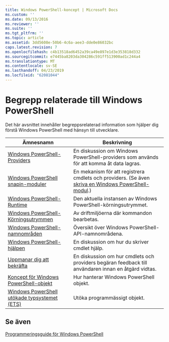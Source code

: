 ```yaml
---
title: Windows PowerShell-koncept | Microsoft Docs
ms.custom: ''
ms.date: 09/13/2016
ms.reviewer: ''
ms.suite: ''
ms.tgt_pltfrm: ''
ms.topic: article
ms.assetid: 3dd5608e-50b6-4c6a-aee3-dde0e86032bc
caps.latest.revision: 7
ms.openlocfilehash: c4b13518ad6452a39ca49e897e1d3e353818d332
ms.sourcegitcommit: e7445ba8203da304286c591ff513900ad1c244a4
ms.translationtype: MT
ms.contentlocale: sv-SE
ms.lasthandoff: 04/23/2019
ms.locfileid: "62081044"
---
```

# <a name="windows-powershell-concepts"></a>Begrepp relaterade till Windows PowerShell

Det här avsnittet innehåller begreppsrelaterad information som hjälper dig förstå Windows PowerShell med hänsyn till utvecklare.

|Ämnesnamn|Beskrivning|
|----------------|-----------------|
|[Windows PowerShell-Providers](http://msdn.microsoft.com/en-us/a65c5c75-1131-4ade-90d3-a613dbe620e9)|En diskussion om Windows PowerShell-providers som används för att komma åt data lagras.|
|[Windows PowerShell snapin-moduler](http://msdn.microsoft.com/en-us/20e081a9-522c-48bf-9f21-faaf8cca2e82)|En mekanism för att registrera cmdlets och providers. (Se även [skriva en Windows PowerShell-modul](../module/writing-a-windows-powershell-module.md).)|
|[Windows PowerShell-Runtime](http://msdn.microsoft.com/en-us/949f06e8-0224-4cd3-bbad-a0cebbb5dec8)|Den aktuella instansen av Windows PowerShell-körningsutrymmet.|
|[Windows PowerShell-Körningsutrymmen](http://msdn.microsoft.com/en-us/a1582cfe-f06d-4aff-adc6-71f49a860ce9)|Av driftmiljöerna där kommandon bearbetas.|
|[Windows PowerShell-namnområden](http://msdn.microsoft.com/en-us/04bd2841-e90c-47d2-8a1f-3aeb3df35176)|Översikt över Windows PowerShell-API-namnområdena.|
|[Windows PowerShell-hjälpen](http://msdn.microsoft.com/en-us/097b7c1c-a056-4b36-9c86-65b2ee702fc7)|En diskussion om hur du skriver cmdlet hjälp.|
|[Uppmanar dig att bekräfta](../cmdlet/requesting-confirmation-from-cmdlets.md)|En diskussion om hur cmdlets och providers begäran feedback till användaren innan en åtgärd vidtas.|
|[Koncept för Windows PowerShell-objekt](http://msdn.microsoft.com/en-us/a1449178-b6fd-4ca8-a5e1-d747c2c54181)|Hur hanterar Windows PowerShell objekt.|
|[Windows PowerShell utökade typsystemet (ETS)](http://msdn.microsoft.com/en-us/12700631-be23-4e6b-9bf0-81ea0d166353)|Utöka programmässigt objekt.|

## <a name="see-also"></a>Se även

[Programmeringsguide för Windows PowerShell](./windows-powershell-programmer-s-guide.md)